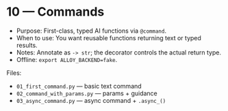 # 10 — Commands

- Purpose: First-class, typed AI functions via `@command`.
- When to use: You want reusable functions returning text or typed results.
- Notes: Annotate as `-> str`; the decorator controls the actual return type.
- Offline: `export ALLOY_BACKEND=fake`.

Files:
- `01_first_command.py` — basic text command
- `02_command_with_params.py` — params + guidance
- `03_async_command.py` — async command + `.async_()`

